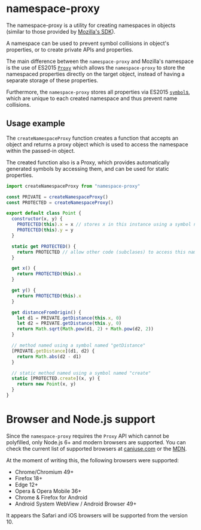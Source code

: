 # namespace-proxy

The namespace-proxy is a utility for creating namespaces in objects (similar to
those provided by
[Mozilla's SDK](https://github.com/mozilla/addon-sdk/blob/master/lib/sdk/core/namespace.js)).

A namespace can be used to prevent symbol collisions in object's properties, or
to create private APIs and properties.

The main difference between the `namespace-proxy` and Mozilla's namespace is
the use of ES2015 [`Proxy`](https://developer.mozilla.org/en-US/docs/Web/JavaScript/Reference/Global_Objects/Proxy)
which allows the `namespace-proxy` to store the namespaced properties directly
on the target object, instead of having a separate storage of these properties.

Furthermore, the `namespace-proxy` stores all properties via ES2015
[`symbol`s](https://developer.mozilla.org/en-US/docs/Web/JavaScript/Reference/Global_Objects/Symbol),
which are unique to each created namespace and thus prevent name collisions.

## Usage example

The `createNamespaceProxy` function creates a function that accepts an object
and returns a proxy object which is used to access the namespace within the
passed-in object.

The created function also is a Proxy, which provides automatically generated
symbols by accessing them, and can be used for static properties.

```javascript
import createNamespaceProxy from "namespace-proxy"

const PRIVATE = createNamespaceProxy()
const PROTECTED = createNamespaceProxy()

export default class Point {
  constructor(x, y) {
    PROTECTED(this).x = x // stores x in this instance using a symbol named "x"
    PROTECTED(this).y = y
  }

  static get PROTECTED() {
    return PROTECTED // allow other code (subclases) to access this namespace
  }

  get x() {
    return PROTECTED(this).x
  }

  get y() {
    return PROTECTED(this).x
  }

  get distanceFromOrigin() {
    let d1 = PRIVATE.getDistance(this.x, 0)
    let d2 = PRIVATE.getDistance(this.y, 0)
    return Math.sqrt(Math.pow(d1, 2) + Math.pow(d2, 2))
  }

  // method named using a symbol named "getDistance"
  [PRIVATE.getDistance](d1, d2) {
    return Math.abs(d2 - d1)
  }

  // static method named using a symbol named "create"
  static [PROTECTED.create](x, y) {
    return new Point(x, y)
  }
}
```

# Browser and Node.js support

Since the `namespace-proxy` requires the `Proxy` API which cannot be
polyfilled, only Node.js 6+ and modern browsers are supported. You can check
the current list of supported browsers at
[caniuse.com](http://caniuse.com/#search=proxy) or the
[MDN](https://developer.mozilla.org/en-US/docs/Web/JavaScript/Reference/Global_Objects/Proxy).

At the moment of writing this, the following browsers were supported:

* Chrome/Chromium 49+
* Firefox 18+
* Edge 12+
* Opera & Opera Mobile 36+
* Chrome & Firefox for Android
* Android System WebView / Android Browser 49+

It appears the Safari and iOS browsers will be supported from the version 10.
